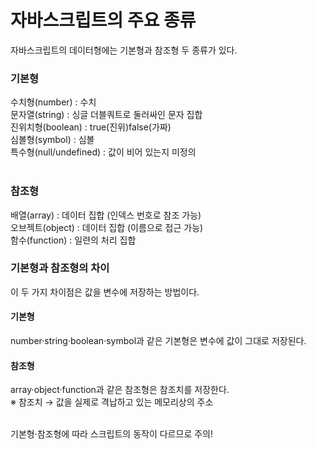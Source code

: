 # 자바스크립트의 주요 종류
자바스크립트의 데이터형에는 기본형과 참조형 두 종류가 있다.

### 기본형

수치형(number) : 수치	<br/>
문자열(string) : 싱글 더블쿼트로 둘러싸인 문자 집합	<br/>
진위치형(boolean) : true(진위)false(가짜)	<br/>
심볼형(symbol) : 심볼 <br/>
특수형(null/undefined) : 값이 비어 있는지 미정의	<br/>
<br/>

### 참조형

배열(array) : 데이터 집합 (인덱스 번호로 참조 가능)	<br/>
오브젝트(object) : 데이터 집합 (이름으로 접근 가능)	<br/>
함수(function) : 일련의 처리 집합	<br/>

### 기본형과 참조형의 차이
이 두 가지 차이점은 값을 변수에 저장하는 방법이다.

#### 기본형
number·string·boolean·symbol과 같은 기본형은 변수에 값이 그대로 저장된다.  <br/>

#### 참조형
array·object·function과 같은 참조형은 참조치를 저장한다. <br/>
※ 참조치 → 값을 실제로 격납하고 있는 메모리상의 주소<br/><br/>

기본형·참조형에 따라 스크립트의 동작이 다르므로 주의!






